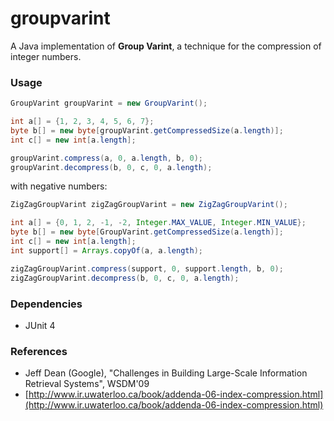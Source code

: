 groupvarint
===========

A Java implementation of **Group Varint**, a technique for the compression of integer numbers. 

### Usage
```java
GroupVarint groupVarint = new GroupVarint();

int a[] = {1, 2, 3, 4, 5, 6, 7};
byte b[] = new byte[groupVarint.getCompressedSize(a.length)];
int c[] = new int[a.length];

groupVarint.compress(a, 0, a.length, b, 0);
groupVarint.decompress(b, 0, c, 0, a.length);
```
with negative numbers:
```java
ZigZagGroupVarint zigZagGroupVarint = new ZigZagGroupVarint();

int a[] = {0, 1, 2, -1, -2, Integer.MAX_VALUE, Integer.MIN_VALUE};
byte b[] = new byte[GroupVarint.getCompressedSize(a.length)];
int c[] = new int[a.length];
int support[] = Arrays.copyOf(a, a.length);

zigZagGroupVarint.compress(support, 0, support.length, b, 0);
zigZagGroupVarint.decompress(b, 0, c, 0, a.length);
```

### Dependencies 
* JUnit 4

### References
* Jeff Dean (Google), "Challenges in Building Large-Scale Information Retrieval Systems", WSDM'09
* [http://www.ir.uwaterloo.ca/book/addenda-06-index-compression.html](http://www.ir.uwaterloo.ca/book/addenda-06-index-compression.html)

